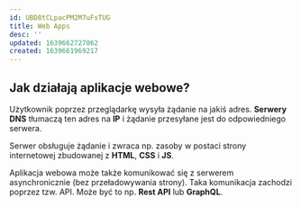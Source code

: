 ```yaml
---
id: UBD8tCLpacPM2M7uFsTUG
title: Web Apps
desc: ''
updated: 1639662727062
created: 1639661969217
---
```


## Jak działają aplikacje webowe?

Użytkownik poprzez przeglądarkę wysyła żądanie na jakiś adres.
**Serwery DNS** tłumaczą ten adres na **IP** i żądanie przesyłane jest do odpowiedniego serwera. 

Serwer obsługuje żądanie i zwraca np. zasoby w postaci strony internetowej zbudowanej z **HTML**, **CSS** i **JS**.

Aplikacja webowa może także komunikować się z serwerem asynchronicznie (bez przeładowywania strony). Taka komunikacja zachodzi poprzez tzw. API. Może być to np. **Rest API** lub **GraphQL**.
